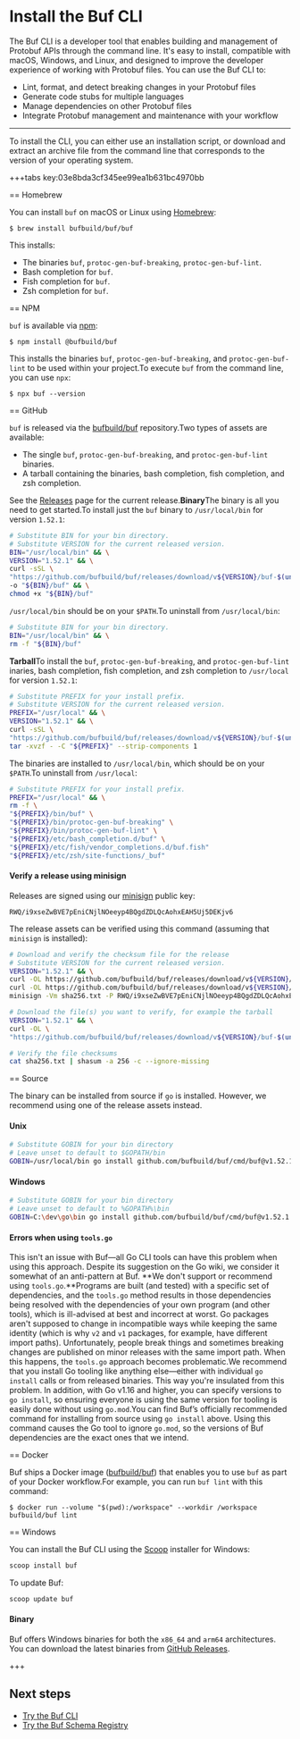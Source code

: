 # Install the Buf CLI

The Buf CLI is a developer tool that enables building and management of Protobuf APIs through the command line. It's easy to install, compatible with macOS, Windows, and Linux, and designed to improve the developer experience of working with Protobuf files. You can use the Buf CLI to:

- Lint, format, and detect breaking changes in your Protobuf files
- Generate code stubs for multiple languages
- Manage dependencies on other Protobuf files
- Integrate Protobuf management and maintenance with your workflow

---

To install the CLI, you can either use an installation script, or download and extract an archive file from the command line that corresponds to the version of your operating system.

+++tabs key:03e8bda3cf345ee99ea1b631bc4970bb

== Homebrew

You can install `buf` on macOS or Linux using [Homebrew](https://brew.sh):

```console
$ brew install bufbuild/buf/buf
```

This installs:

- The binaries `buf`, `protoc-gen-buf-breaking`, `protoc-gen-buf-lint`.
- Bash completion for `buf`.
- Fish completion for `buf`.
- Zsh completion for `buf`.

== NPM

`buf` is available via [npm](https://www.npmjs.com/package/@bufbuild/buf):

```console
$ npm install @bufbuild/buf
```

This installs the binaries `buf`, `protoc-gen-buf-breaking`, and `protoc-gen-buf-lint` to be used within your project.To execute `buf` from the command line, you can use `npx`:

```console
$ npx buf --version
```

== GitHub

`buf` is released via the [bufbuild/buf](https://github.com/bufbuild/buf) repository.Two types of assets are available:

- The single `buf`, `protoc-gen-buf-breaking`, and `protoc-gen-buf-lint` binaries.
- A tarball containing the binaries, bash completion, fish completion, and zsh completion.

See the [Releases](https://github.com/bufbuild/buf/releases) page for the current release.**Binary**The binary is all you need to get started.To install just the `buf` binary to `/usr/local/bin` for version `1.52.1`:

```sh
# Substitute BIN for your bin directory.
# Substitute VERSION for the current released version.
BIN="/usr/local/bin" && \
VERSION="1.52.1" && \
curl -sSL \
"https://github.com/bufbuild/buf/releases/download/v${VERSION}/buf-$(uname -s)-$(uname -m)" \
-o "${BIN}/buf" && \
chmod +x "${BIN}/buf"
```

`/usr/local/bin` should be on your `$PATH`.To uninstall from `/usr/local/bin`:

```sh
# Substitute BIN for your bin directory.
BIN="/usr/local/bin" && \
rm -f "${BIN}/buf"
```

**Tarball**To install the `buf`, `protoc-gen-buf-breaking`, and `protoc-gen-buf-lint` inaries, bash completion, fish completion, and zsh completion to `/usr/local` for version `1.52.1`:

```sh
# Substitute PREFIX for your install prefix.
# Substitute VERSION for the current released version.
PREFIX="/usr/local" && \
VERSION="1.52.1" && \
curl -sSL \
"https://github.com/bufbuild/buf/releases/download/v${VERSION}/buf-$(uname -s)-$(uname -m).tar.gz" | \
tar -xvzf - -C "${PREFIX}" --strip-components 1
```

The binaries are installed to `/usr/local/bin`, which should be on your `$PATH`.To uninstall from `/usr/local`:

```sh
# Substitute PREFIX for your install prefix.
PREFIX="/usr/local" && \
rm -f \
"${PREFIX}/bin/buf" \
"${PREFIX}/bin/protoc-gen-buf-breaking" \
"${PREFIX}/bin/protoc-gen-buf-lint" \
"${PREFIX}/etc/bash_completion.d/buf" \
"${PREFIX}/etc/fish/vendor_completions.d/buf.fish"
"${PREFIX}/etc/zsh/site-functions/_buf"
```

#### Verify a release using minisign

Releases are signed using our [minisign](https://github.com/jedisct1/minisign) public key:

```text
RWQ/i9xseZwBVE7pEniCNjlNOeeyp4BQgdZDLQcAohxEAH5Uj5DEKjv6
```

The release assets can be verified using this command (assuming that `minisign` is installed):

```sh
# Download and verify the checksum file for the release
# Substitute VERSION for the current released version.
VERSION="1.52.1" && \
curl -OL https://github.com/bufbuild/buf/releases/download/v${VERSION}/sha256.txt && \
curl -OL https://github.com/bufbuild/buf/releases/download/v${VERSION}/sha256.txt.minisig && \
minisign -Vm sha256.txt -P RWQ/i9xseZwBVE7pEniCNjlNOeeyp4BQgdZDLQcAohxEAH5Uj5DEKjv6

# Download the file(s) you want to verify, for example the tarball
VERSION="1.52.1" && \
curl -OL \
"https://github.com/bufbuild/buf/releases/download/v${VERSION}/buf-$(uname -s)-$(uname -m).tar.gz"

# Verify the file checksums
cat sha256.txt | shasum -a 256 -c --ignore-missing
```

== Source

The binary can be installed from source if `go` is installed. However, we recommend using one of the release assets instead.

#### Unix

```sh
# Substitute GOBIN for your bin directory
# Leave unset to default to $GOPATH/bin
GOBIN=/usr/local/bin go install github.com/bufbuild/buf/cmd/buf@v1.52.1
```

#### Windows

```sh
# Substitute GOBIN for your bin directory
# Leave unset to default to %GOPATH%\bin
GOBIN=C:\dev\go\bin go install github.com/bufbuild/buf/cmd/buf@v1.52.1
```

#### Errors when using `tools.go`

This isn't an issue with Buf—all Go CLI tools can have this problem when using this approach. Despite its suggestion on the Go wiki, we consider it somewhat of an anti-pattern at Buf. **We don't support or recommend using `tools.go`.**Programs are built (and tested) with a specific set of dependencies, and the `tools.go` method results in those dependencies being resolved with the dependencies of your own program (and other tools), which is ill-advised at best and incorrect at worst. Go packages aren't supposed to change in incompatible ways while keeping the same identity (which is why `v2` and `v1` packages, for example, have different import paths). Unfortunately, people break things and sometimes breaking changes are published on minor releases with the same import path. When this happens, the `tools.go` approach becomes problematic.We recommend that you install Go tooling like anything else—either with individual `go install` calls or from released binaries. This way you're insulated from this problem. In addition, with Go v1.16 and higher, you can specify versions to `go install`, so ensuring everyone is using the same version for tooling is easily done without using `go.mod`.You can find Buf’s officially recommended command for installing from source using `go install` above. Using this command causes the Go tool to ignore `go.mod`, so the versions of Buf dependencies are the exact ones that we intend.

== Docker

Buf ships a Docker image ([bufbuild/buf](https://hub.docker.com/r/bufbuild/buf)) that enables you to use `buf` as part of your Docker workflow.For example, you can run `buf lint` with this command:

```console
$ docker run --volume "$(pwd):/workspace" --workdir /workspace bufbuild/buf lint
```

== Windows

You can install the Buf CLI using the [Scoop](https://scoop.sh) installer for Windows:

```powershell
scoop install buf
```

To update Buf:

```powershell
scoop update buf
```

#### Binary

Buf offers Windows binaries for both the `x86_64` and `arm64` architectures. You can download the latest binaries from [GitHub Releases](https://github.com/bufbuild/buf/releases/latest).

+++

## Next steps

- [Try the Buf CLI](../quickstart/)
- [Try the Buf Schema Registry](../../bsr/quickstart/)
